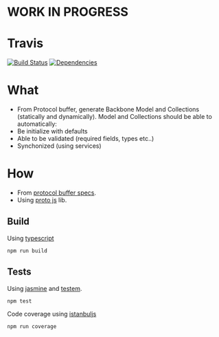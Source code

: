 # WORK IN PROGRESS

# Travis

[![Build Status](https://travis-ci.org/fairway-digital/pbjs-backbone.svg?branch=master)](https://travis-ci.org/fairway-digital/pbjs-backbone)
[![Dependencies](https://david-dm.org/fairway-digital/pbjs-backbone.svg)](https://david-dm.org/fairway-digital/pbjs-backbone)

# What

  * From Protocol buffer, generate Backbone Model and Collections (statically and dynamically).
  Model and Collections should be able to automatically:
  * Be initialize with defaults
  * Able to be validated (required fields, types etc..)
  * Synchonized (using services)

# How

  * From [protocol buffer specs](https://developers.google.com/protocol-buffers/).
  * Using [proto js](http://dcode.io/protobuf.js/) lib.

  ## Build

  Using [typescript](https://www.typescriptlang.org/)

  ```npm run build```

  ## Tests

  Using [jasmine](https://jasmine.github.io/)
  and [testem](https://github.com/testem/testem).

  ``` npm test ```

  Code coverage using [istanbuljs](https://github.com/gotwarlost/istanbul)

  ``` npm run coverage ```

